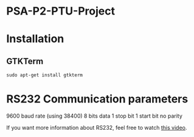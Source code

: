 # PSA-P2-PTU-Project


# Installation

## GTKTerm

    sudo apt-get install gtkterm

# RS232 Communication parameters

9600 baud rate (using 38400)
8 bits data
1 stop bit
1 start bit
no parity

If you want more information about RS232, feel free to watch [this video](https://www.youtube.com/watch?v=AHYNxpqKqwo).
